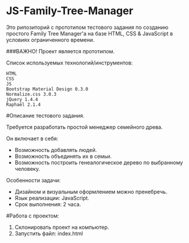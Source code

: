 # JS-Family-Tree-Manager
Это рипозиторий с прототипом тестового задания по созданию простого Family Tree Manager'а на базе HTML, CSS & JavaScript в условиях ограниченного времени.

###ВАЖНО! Проект является прототипом.

Список используемых технологий/инструментов:

    HTML
    CSS
    JS
    Bootstrap Material Design 0.3.0
    Normalize.css 3.0.3
    jQuery 1.4.4
    Raphaël 2.1.4

#Описание тестового задания.

Требуется разработать простой менеджер семейного древа.

Он включает в себя:

* Возможность добавлять людей.
* Возможность объединять их в семьи.
* Возможность построить генеалогическое дерево по выбранному человеку.

Особенности задачи:

* Дизайном и визуальным оформлением можно пренебречь.
* Язык реализации: JavaScript.
* Срок выполнения: 2 часа.

#Работа с проектом:

1. Склонировать проект на компьютер.
2. Запустить файл: index.html
